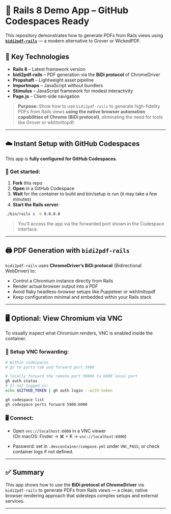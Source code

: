 # 🚀 Rails 8 Demo App – GitHub Codespaces Ready

This repository demonstrates how to generate PDFs from Rails views using
**[`bidi2pdf-rails`](https://rubygems.org/gems/bidi2pdf-rails)** — a modern alternative to Grover or WickedPDF.

## 🔧 Key Technologies

- **Rails 8** – Latest framework version
- **bidi2pdf-rails** – PDF generation via the **BiDi protocol** of ChromeDriver
- **Propshaft** – Lightweight asset pipeline
- **Importmaps** – JavaScript without bundlers
- **Stimulus** – JavaScript framework for modest interactivity
- **Page.js** – Client-side navigation

> **Purpose:** Show how to use `bidi2pdf-rails` to generate high-fidelity PDFs from Rails views **using the native
browser automation capabilities of Chrome (BiDi protocol)**, eliminating the need for tools like Grover or wkhtmltopdf.

---

## ☁️ Instant Setup with GitHub Codespaces

This app is **fully configured for GitHub Codespaces**.

### 🏁 Get started:

1. **Fork** this repo
2. **Open** in a GitHub Codespace
3. **Wait** for the container to build and bin/setup is run (it may take a few minutes)
4. **Start the Rails server**:

```bash
./bin/rails s -b 0.0.0.0
```

> You'll access the app via the forwarded port shown in the Codespace interface.

---

## 🖨️ PDF Generation with `bidi2pdf-rails`

`bidi2pdf-rails` uses **ChromeDriver’s BiDi protocol** (Bidirectional WebDriver) to:

- Control a Chromium instance directly from Rails
- Render actual browser output into a PDF
- Avoid flaky headless-browser setups like Puppeteer or wkhtmltopdf
- Keep configuration minimal and embedded within your Rails stack

---

## 🖥️ Optional: View Chromium via VNC

To visually inspect what Chromium renders, VNC is enabled inside the container.

### 🔧 Setup VNC forwarding:

```bash
# Within codespaces
# go to ports tab and forward port 5900

# locally forward the remote port 59000 to 6000 local port
gh auth status
# If not logged in:
echo $GITHUB_TOKEN | gh auth login --with-token

gh codespace list
gh codespace ports forward 5900:6000
```

### 🖥️ Connect:

- Open `vnc://localhost:6000` in a VNC viewer  
  (On macOS: Finder → ⌘ + K → `vnc://localhost:6000`)

- Password: set in `.devcontainer/compose.yml` under `VNC_PASS`, or check container logs if not defined.

---

## ✅ Summary

This app shows how to use the **BiDi protocol of ChromeDriver** via `bidi2pdf-rails` to generate PDFs from Rails views —
a clean, native browser rendering approach that sidesteps complex setups and external services.

---
